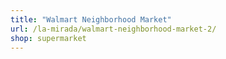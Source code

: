 ```yaml
---
title: "Walmart Neighborhood Market"
url: /la-mirada/walmart-neighborhood-market-2/
shop: supermarket
---
```

